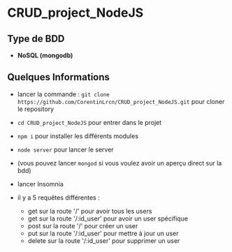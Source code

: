 # CRUD_project_NodeJS

## Type de BDD

* **NoSQL (mongodb)**

## Quelques Informations

* lancer la commande : ``git clone https://github.com/CorentinLrcn/CRUD_project_NodeJS.git`` pour cloner le repository

* ``cd CRUD_project_NodeJS`` pour entrer dans le projet

* ``npm i`` pour installer les différents modules

* ``node server`` pour lancer le server

* (vous pouvez lancer ``mongod`` si vous voulez avoir un aperçu direct sur la bdd)

* lancer Insomnia

* il y a 5 requêtes différentes :
    * get sur la route '/' pour avoir tous les users
    * get sur la route '/:id_user' pour avoir un user spécifique
    * post sur la route '/' pour créer un user
    * put sur la route '/:id_user' pour mettre à jour un user
    * delete sur la route '/:id_user' pour supprimer un user